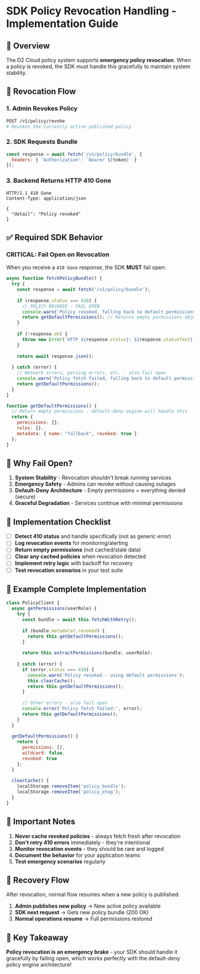 # SDK Policy Revocation Handling - Implementation Guide

## 🚨 Overview

The D2 Cloud policy system supports **emergency policy revocation**. When a policy is revoked, the SDK must handle this gracefully to maintain system stability.

## 🔄 Revocation Flow

### 1. **Admin Revokes Policy**
```bash
POST /v1/policy/revoke
# Revokes the currently active published policy
```

### 2. **SDK Requests Bundle**
```javascript
const response = await fetch('/v1/policy/bundle', {
  headers: { 'Authorization': `Bearer ${token}` }
});
```

### 3. **Backend Returns HTTP 410 Gone**
```http
HTTP/1.1 410 Gone
Content-Type: application/json

{
  "detail": "Policy revoked"
}
```

## ✅ Required SDK Behavior

### **CRITICAL: Fail Open on Revocation**

When you receive a `410 Gone` response, the SDK **MUST** fail open:

```javascript
async function fetchPolicyBundle() {
  try {
    const response = await fetch('/v1/policy/bundle');
    
    if (response.status === 410) {
      // POLICY REVOKED - FAIL OPEN
      console.warn('Policy revoked, falling back to default permissions');
      return getDefaultPermissions(); // Returns empty permissions object
    }
    
    if (!response.ok) {
      throw new Error(`HTTP ${response.status}: ${response.statusText}`);
    }
    
    return await response.json();
    
  } catch (error) {
    // Network errors, parsing errors, etc. - also fail open
    console.warn('Policy fetch failed, falling back to default permissions:', error);
    return getDefaultPermissions();
  }
}

function getDefaultPermissions() {
  // Return empty permissions - default-deny engine will handle this
  return {
    permissions: {},
    roles: {},
    metadata: { name: "fallback", revoked: true }
  };
}
```

## 🎯 Why Fail Open?

1. **System Stability** - Revocation shouldn't break running services
2. **Emergency Safety** - Admins can revoke without causing outages  
3. **Default-Deny Architecture** - Empty permissions = everything denied (secure)
4. **Graceful Degradation** - Services continue with minimal permissions

## 🔧 Implementation Checklist

- [ ] **Detect 410 status** and handle specifically (not as generic error)
- [ ] **Log revocation events** for monitoring/alerting
- [ ] **Return empty permissions** (not cached/stale data)
- [ ] **Clear any cached policies** when revocation detected
- [ ] **Implement retry logic** with backoff for recovery
- [ ] **Test revocation scenarios** in your test suite

## 📝 Example Complete Implementation

```javascript
class PolicyClient {
  async getPermissions(userRole) {
    try {
      const bundle = await this.fetchWithRetry();
      
      if (bundle.metadata?.revoked) {
        return this.getDefaultPermissions();
      }
      
      return this.extractPermissions(bundle, userRole);
      
    } catch (error) {
      if (error.status === 410) {
        console.warn('Policy revoked - using default permissions');
        this.clearCache();
        return this.getDefaultPermissions();
      }
      
      // Other errors - also fail open
      console.error('Policy fetch failed:', error);
      return this.getDefaultPermissions();
    }
  }
  
  getDefaultPermissions() {
    return {
      permissions: [],
      wildcard: false,
      revoked: true
    };
  }
  
  clearCache() {
    localStorage.removeItem('policy_bundle');
    localStorage.removeItem('policy_etag');
  }
}
```

## 🚨 Important Notes

1. **Never cache revoked policies** - always fetch fresh after revocation
2. **Don't retry 410 errors** immediately - they're intentional  
3. **Monitor revocation events** - they should be rare and logged
4. **Document the behavior** for your application teams
5. **Test emergency scenarios** regularly

## 🔄 Recovery Flow

After revocation, normal flow resumes when a new policy is published:

1. **Admin publishes new policy** → New active policy available
2. **SDK next request** → Gets new policy bundle (200 OK)
3. **Normal operations resume** → Full permissions restored

## 🎯 Key Takeaway

**Policy revocation is an emergency brake** - your SDK should handle it gracefully by failing open, which works perfectly with the default-deny policy engine architecture!


